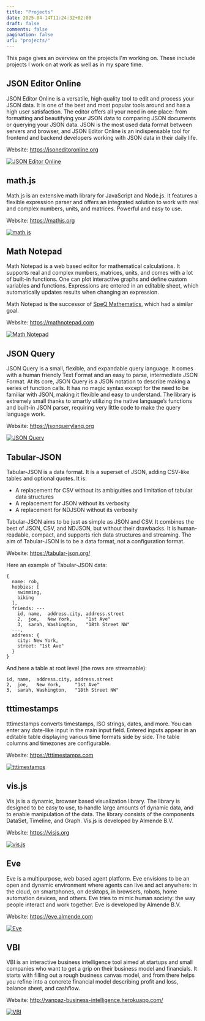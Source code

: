 ```yaml
---
title: "Projects"
date: 2025-04-14T11:24:32+02:00
draft: false
comments: false
pagination: false
url: "projects/"
---
```


This page gives an overview on the projects I'm working on.
These include projects I work on at work as well as in my spare time.


## JSON Editor Online

JSON Editor Online is a versatile, high quality tool to edit and process your JSON data. It is one of the best and most popular tools around and has a high user satisfaction. The editor offers all your need in one place: from formatting and beautifying your JSON data to comparing JSON documents or querying your JSON data. JSON is the most used data format between servers and browser, and JSON Editor Online is an indispensable tool for frontend and backend developers working with JSON data in their daily life.

Website: https://jsoneditoronline.org

[![JSON Editor Online](/images/projects/jsoneditoronline.png)](https://jsoneditoronline.org)


## math.js

Math.js is an extensive math library for JavaScript and Node.js.
It features a flexible expression parser and offers an integrated solution to
work with real and complex numbers, units, and matrices.
Powerful and easy to use.

Website: https://mathjs.org

[![math.js](/images/projects/mathjs.png)](https://mathjs.org)


## Math Notepad

Math Notepad is a web based editor for mathematical calculations.
It supports real and complex numbers, matrices, units,
and comes with a lot of built-in functions.
One can plot interactive graphs and define custom variables and functions.
Expressions are entered in an editable sheet,
which automatically updates results when changing an expression.

Math Notepad is the successor of [SpeQ Mathematics](http://speqmath.com),
which had a similar goal.

Website: https://mathnotepad.com

[![Math Notepad](/images/projects/mathnotepad.png)](https://mathnotepad.com)

## JSON Query

JSON Query is a small, flexible, and expandable query language. It comes with a human friendly Text Format and an easy to parse, intermediate JSON Format. At its core, JSON Query is a JSON notation to describe making a series of function calls. It has no magic syntax except for the need to be familiar with JSON, making it flexible and easy to understand. The library is extremely small thanks to smartly utilizing the native language’s functions and built-in JSON parser, requiring very little code to make the query language work.

Website: https://jsonquerylang.org

[![JSON Query](/images/projects/jsonquery.svg)](https://jsonquerylang.org)

## Tabular-JSON

Tabular-JSON is a data format. It is a superset of JSON, adding CSV-like tables and optional quotes. It is:

- A replacement for CSV without its ambiguities and limitation of tabular data structures
- A replacement for JSON without its verbosity
- A replacement for NDJSON without its verbosity

Tabular-JSON aims to be just as simple as JSON and CSV. It combines the best of JSON, CSV, and NDJSON, but without their drawbacks. It is human-readable, compact, and supports rich data structures and streaming. The aim of Tabular-JSON is to be a data format, not a configuration format.

Website: https://tabular-json.org/

Here an example of Tabular-JSON data:

```text
{
  name: rob,
  hobbies: [
    swimming,
    biking
  ],
  friends: ---
    id, name,  address.city, address.street
    2,  joe,   New York,     "1st Ave"
    3,  sarah, Washington,   "18th Street NW"
  ---,
  address: {
    city: New York,
    street: "1st Ave"
  }
}
```

And here a table at root level (the rows are streamable):

```text
id, name,  address.city, address.street
2,  joe,   New York,     "1st Ave"
3,  sarah, Washington,   "18th Street NW"
```

## tttimestamps

tttimestamps converts timestamps, ISO strings, dates, and more. You can
enter any date-like input in the main input field. Entered inputs appear
in an editable table displaying various time formats side by side.
The table columns and timezones are configurable.

Website: https://tttimestamps.com

[![tttimestamps](/images/projects/tttimestamps.png)](https://tttimestamps.com)


## vis.js

Vis.js is a dynamic, browser based visualization library.
The library is designed to be easy to use,
to handle large amounts of dynamic  data,
and to enable manipulation of the data.
The library consists of the components DataSet, Timeline, and Graph.
Vis.js is developed by Almende B.V.

Website: https://visjs.org

[![vis.js](/images/projects/vis.png)](https://visjs.org)


## Eve

Eve is a multipurpose, web based agent platform.
Eve envisions to be an open and dynamic environment where agents can live and
act anywhere: in the cloud, on smartphones, on desktops, in browsers, robots,
home automation devices, and others. Eve tries to mimic human society:
the way people interact and work together.
Eve is developed by Almende B.V.

Website: https://eve.almende.com

[![Eve](/images/projects/eve.png)](https://eve.almende.com)


## VBI

VBI is an interactive business intelligence tool aimed at startups and
small companies who want to get a grip on their business model and
financials. It starts with filling out a rough business canvas model,
and from there helps you refine into a concrete financial model
describing profit and loss, balance sheet, and cashflow.

Website: http://vanpaz-business-intelligence.herokuapp.com/

[![VBI](/images/projects/vbi.png)](https://vanpaz-business-intelligence.herokuapp.com)
